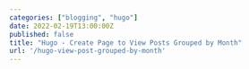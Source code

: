 ```yaml
---
categories: ["blogging", "hugo"]
date: 2022-02-19T13:00:00Z
published: false
title: "Hugo - Create Page to View Posts Grouped by Month"
url: '/hugo-view-post-grouped-by-month'
---
```


